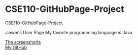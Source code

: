 # CSE110-GitHubPage-Project
CSE110-GitHubPage-Project

Jiawei's User Page
My favorite programming language is Java.

[The screenshorts](./screenshots/)  
[My GitHub](https://github.com/SoulCoder3)
